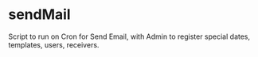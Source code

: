 # sendMail
Script to run on Cron for Send Email, with Admin to register special dates, templates, users, receivers. 
